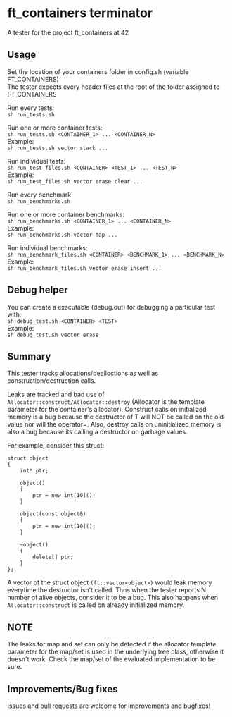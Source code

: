 # ft_containers terminator

A tester for the project ft_containers at 42

## Usage

Set the location of your containers folder in config.sh (variable FT_CONTAINERS) <br/>
The tester expects every header files at the root of the folder assigned to FT_CONTAINERS

Run every tests: <br/>
```sh run_tests.sh```

Run one or more container tests: <br/>
```sh run_tests.sh <CONTAINER_1> ... <CONTAINER_N>```
<br/>Example: <br/>
```sh run_tests.sh vector stack ...```

Run individual tests: <br/>
```sh run_test_files.sh <CONTAINER> <TEST_1> ... <TEST_N>```
<br/>Example: <br/>
```sh run_test_files.sh vector erase clear ...```

Run every benchmark: <br/>
```sh run_benchmarks.sh```

Run one or more container benchmarks: <br/>
```sh run_benchmarks.sh <CONTAINER_1> ... <CONTAINER_N>```
<br/>Example: <br/>
```sh run_benchmarks.sh vector map ...```

Run individual benchmarks: <br/>
```sh run_benchmark_files.sh <CONTAINER> <BENCHMARK_1> ... <BENCHMARK_N>```
<br/>Example: <br/>
```sh run_benchmark_files.sh vector erase insert ...```

## Debug helper

You can create a executable (debug.out) for debugging a particular test with: <br/>
```sh debug_test.sh <CONTAINER> <TEST>```
<br/>Example: <br/>
```sh debug_test.sh vector erase```

## Summary

This tester tracks allocations/dealloctions as well as construction/destruction calls.

Leaks are tracked and bad use of ```Allocator::construct/Allocator::destroy``` (Allocator is the template parameter for the container's allocator). Construct calls on initialized memory is a bug because the destructor of T will NOT be called on the old value nor will the operator=. Also, destroy calls on uninitialized memory is also a bug because its calling a destructor on garbage values.

For example, consider this struct: <br/>
```
struct object
{
    int* ptr;

    object()
    {
        ptr = new int[10]();
    }

    object(const object&)
    {
        ptr = new int[10]();
    }

    ~object()
    {
        delete[] ptr;
    }
};
```

A vector of the struct object ```(ft::vector<object>)``` would leak memory everytime the destructor isn't called. Thus when the tester reports N number of alive objects, consider it to be a bug. This also happens when ```Allocator::construct``` is called on already initialized memory.

## NOTE

The leaks for map and set can only be detected if the allocator template parameter for the map/set is used in the underlying tree class, otherwise it doesn't work. Check the map/set of the evaluated implementation to be sure.

## Improvements/Bug fixes

Issues and pull requests are welcome for improvements and bugfixes!
